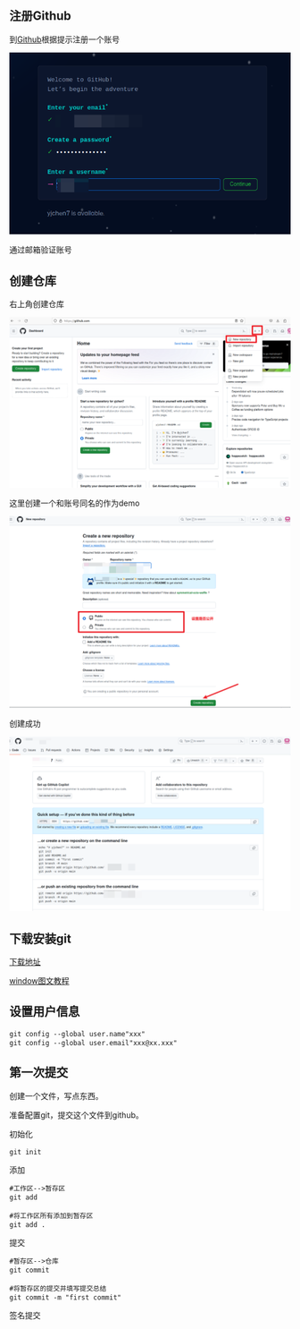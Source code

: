 ## 注册Github

到[Github](https://github.com/)根据提示注册一个账号

![image-20240317125702956](assets\image-20240317125702956.png)

通过邮箱验证账号

## 创建仓库

右上角创建仓库

![image-20240317125941390](assets\image-20240317125941390.png)



这里创建一个和账号同名的作为demo

![image-20240317130114418](assets\image-20240317130114418.png)

创建成功

![image-20240317130205804](assets\image-20240317130205804.png)

## 下载安装git

[下载地址](https://git-scm.com/downloads)

[window图文教程](https://zhuanlan.zhihu.com/p/443527549)

## 设置用户信息

```
git config --global user.name"xxx"
git config --global user.email"xxx@xx.xxx"
```



## 第一次提交

创建一个文件，写点东西。

准备配置git，提交这个文件到github。

初始化

```
git init
```

添加

```
#工作区-->暂存区
git add
 
#将工作区所有添加到暂存区
git add .
```

提交

```
#暂存区-->仓库
git commit
 
#将暂存区的提交并填写提交总结
git commit -m "first commit"
```

签名提交
